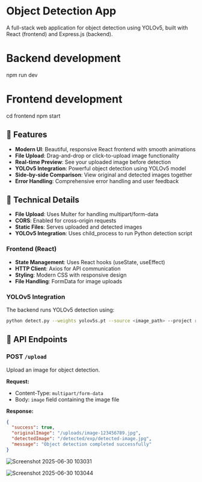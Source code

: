 # Object Detection App

A full-stack web application for object detection using YOLOv5, built with React (frontend) and Express.js (backend).


# Backend development
npm run dev

# Frontend development
cd frontend
npm start


## 🚀 Features

- **Modern UI**: Beautiful, responsive React frontend with smooth animations
- **File Upload**: Drag-and-drop or click-to-upload image functionality
- **Real-time Preview**: See your uploaded image before detection
- **YOLOv5 Integration**: Powerful object detection using YOLOv5 model
- **Side-by-side Comparison**: View original and detected images together
- **Error Handling**: Comprehensive error handling and user feedback

## 🔧 Technical Details

- **File Upload**: Uses Multer for handling multipart/form-data
- **CORS**: Enabled for cross-origin requests
- **Static Files**: Serves uploaded and detected images
- **YOLOv5 Integration**: Uses child_process to run Python detection script

### Frontend (React)

- **State Management**: Uses React hooks (useState, useEffect)
- **HTTP Client**: Axios for API communication
- **Styling**: Modern CSS with responsive design
- **File Handling**: FormData for image uploads

### YOLOv5 Integration

The backend runs YOLOv5 detection using:

```bash
python detect.py --weights yolov5s.pt --source <image_path> --project runs/detect --name exp --exist-ok
```

## 📝 API Endpoints

### POST `/upload`
Upload an image for object detection.

**Request:**
- Content-Type: `multipart/form-data`
- Body: `image` field containing the image file

**Response:**
```json
{
  "success": true,
  "originalImage": "/uploads/image-123456789.jpg",
  "detectedImage": "/detected/exp/detected-image.jpg",
  "message": "Object detection completed successfully"
}
```

 
![Screenshot 2025-06-30 103031](https://github.com/user-attachments/assets/78d4292f-5bc4-4bcd-994f-f1e03f17d064)

![Screenshot 2025-06-30 103044](https://github.com/user-attachments/assets/787fecfd-36ea-4479-a8b4-23e2cbb0ba5d)
